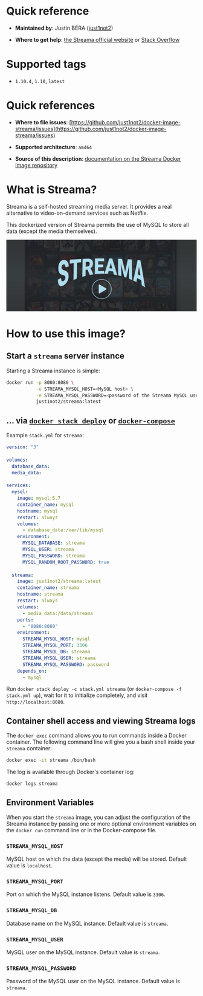 # Quick reference

-	**Maintained by**:
	Justin BÉRA ([just1not2](https://github.com/just1not2))

-	**Where to get help**:
	[the Streama official website](https://docs.streama-project.com/help/) or [Stack Overflow](https://stackoverflow.com/search?tab=newest&q=docker)


# Supported tags

-	`1.10.4`, `1.10`, `latest`


# Quick references

-	**Where to file issues**:
	[https://github.com/just1not2/docker-image-streama/issues](https://github.com/just1not2/docker-image-streama/issues)

-	**Supported architecture**:
	`amd64`

-	**Source of this description**:
	[documentation on the Streama Docker image repository](https://github.com/just1not2/docker-image-streama/tree/main/docs/README.md)


# What is Streama?

Streama is a self-hosted streaming media server. It provides a real alternative to video-on-demand services such as Netflix.

This dockerized version of Streama permits the use of MySQL to store all data (except the media themselves).

![logo](https://raw.githubusercontent.com/streamaserver/streama/master/design/banner2.png)


# How to use this image?

## Start a `streama` server instance

Starting a Streama instance is simple:

```bash
docker run -p 8080:8080 \
           -e STREAMA_MYSQL_HOST=<MySQL host> \
           -e STREAMA_MYSQL_PASSWORD=<password of the Streama MySQL user> \
           just1not2/streama:latest
```

## ... via [`docker stack deploy`](https://docs.docker.com/engine/reference/commandline/stack_deploy/) or [`docker-compose`](https://github.com/docker/compose)

Example `stack.yml` for `streama`:

```yaml
version: "3"

volumes:
  database_data:
  media_data:

services:
  mysql:
    image: mysql:5.7
    container_name: mysql
    hostname: mysql
    restart: always
    volumes:
      - database_data:/var/lib/mysql
    environment:
      MYSQL_DATABASE: streama
      MYSQL_USER: streama
      MYSQL_PASSWORD: streama
      MYSQL_RANDOM_ROOT_PASSWORD: true

  streama:
    image: just1not2/streama:latest
    container_name: streama
    hostname: streama
    restart: always
    volumes:
      - media_data:/data/streama
    ports:
      - "8080:8080"
    environment:
      STREAMA_MYSQL_HOST: mysql
      STREAMA_MYSQL_PORT: 3306
      STREAMA_MYSQL_DB: streama
      STREAMA_MYSQL_USER: streama
      STREAMA_MYSQL_PASSWORD: password
    depends_on:
      - mysql
```

Run `docker stack deploy -c stack.yml streama` (or `docker-compose -f stack.yml up`), wait for it to initialize completely, and visit `http://localhost:8080`.

## Container shell access and viewing Streama logs

The `docker exec` command allows you to run commands inside a Docker container. The following command line will give you a bash shell inside your `streama` container:

```bash
docker exec -it streama /bin/bash
```

The log is available through Docker's container log:

```bash
docker logs streama
```

## Environment Variables

When you start the `streama` image, you can adjust the configuration of the Streama instance by passing one or more optional environment variables on the `docker run` command line or in the Docker-compose file.

### `STREAMA_MYSQL_HOST`

MySQL host on which the data (except the media) will be stored. Default value is `localhost`.

### `STREAMA_MYSQL_PORT`

Port on which the MySQL instance listens. Default value is `3306`.

### `STREAMA_MYSQL_DB`

Database name on the MySQL instance. Default value is `streama`.

### `STREAMA_MYSQL_USER`

MySQL user on the MySQL instance. Default value is `streama`.

### `STREAMA_MYSQL_PASSWORD`

Password of the MySQL user on the MySQL instance. Default value is `streama`.
